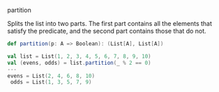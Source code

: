 partition

Splits the list into two parts. The first part contains all the elements that satisfy the predicate, and the second part contains those that do not.

```scala
def partition(p: A => Boolean): (List[A], List[A])
```

```scala
val list = List(1, 2, 3, 4, 5, 6, 7, 8, 9, 10)
val (evens, odds) = list.partition(_ % 2 == 0)
---
evens = List(2, 4, 6, 8, 10)
 odds = List(1, 3, 5, 7, 9)
```